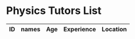 <html>
    <head>
        <style>
            .role {
                color: red;
            }
        </style>
    </head>
    <body>
        <h1 class="text-center m-5 text-success">Physics Tutors List</h1>
        <div class="table-responsive mx-5">
            <table class="table table-hover table-bordered border-secondary mb-5">
                <thead>
                    <tr>
                        <th scope="col">ID</th>
                        <th scope="col">names</th>
                        <th scope="col">Age</th>
                        <th scope="col">Experience</th>
                        <th scope="col">Location</th>
                    </tr>
                </thead>
                <tbody class="table-group-divider" id="names">
                </tbody>
            </table>
        </div>
        <script>
            // prepare fetch urls
            const url = "https://hetvitrivedi.tk/api/tutors";
            const get_url = url + "/";
            const namesContainer = document.getElementById("names");
            // prepare fetch GET options
            const options = {
                method: 'GET', // *GET, POST, PUT, DELETE, etc.
                // mode: 'cors', // no-cors, *cors, same-origin
                cache: 'default', // *default, no-cache, reload, force-cache, only-if-cached
                // credentials: 'same-origin', // include, same-origin, omit
                headers: {
                'Content-Type': 'application/json'
                // 'Content-Type': 'application/x-www-form-urlencoded',
                },
            };
            // fetch the API
            fetch(get_url, options)
                // response is a RESTful "promise" on any successful fetch
                .then(response => {
                // check for response errors
                if (response.status !== 200) {
                    error('GET API response failure: ' + response.status);
                    return;
                }
                // valid response will have JSON data
                response.json().then(data => {
                    for (const row of data) {
                        console.log(row);
                        // columns
                        const tr = document.createElement("tr");
                        const id = document.createElement("td");
                        const names = document.createElement("td");
                        const Age = document.createElement("td");
                        const Experience = document.createElement("td");
                        const Location = document.createElement("td");
                        id.innerHTML = row.id;
                        names.innerHTML = row.names;
                        Age.innerHTML = row.Age;
                        Experience.innerHTML = row.Experience;
                        Location.innerHTML = row.Location
                        // add all columns to the row
                        tr.appendChild(id);
                        tr.appendChild(names);
                        tr.appendChild(Age);
                        tr.appendChild(Experience);
                        tr.appendChild(Location);
                        // add row to table
                        namesContainer.appendChild(tr);
                    }    
                })
            })
            // catch fetch errors (ie Nginx ACCESS to server blocked)
            .catch(err => {
                error(err + " " + get_url);
            });
            // Something went wrong with actions or responses
            function error(err) {
                // log as Error in console
                console.error(err);
                // append error to resultContainer
                const tr = document.createElement("tr");
                const td = document.createElement("td");
                td.innerHTML = err;
                tr.appendChild(td);
                namesContainer.appendChild(tr);
            }
        </script>
    </body>
</html>